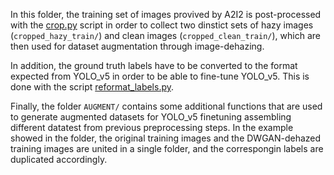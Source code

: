 In this folder, the training set of images provived by A2I2 is post-processed with the [crop.py](./crop.py) script in order to collect two dinstict sets of hazy images (`cropped_hazy_train/`)  and clean images (`cropped_clean_train/`), which are then used for dataset augmentation through image-dehazing.

In addition, the ground truth labels have to be converted to the format expected from YOLO_v5 in order to be able to fine-tune YOLO_v5. This is done with the script [reformat_labels.py](./reformat_labels.py).

Finally, the folder `AUGMENT/` contains some additional functions that are used to generate augmented datasets for YOLO_v5 finetuning assembling different datatest from previous preprocessing steps. In the example showed in the folder, the original training images and the DWGAN-dehazed training images are united in a single folder, and the correspongin labels are duplicated accordingly.

